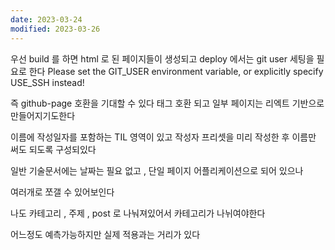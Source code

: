 ```yaml
---
date: 2023-03-24
modified: 2023-03-26
---
```

우선 build 를 하면 html 로 된 페이지들이 생성되고
deploy 에서는 git user 세팅을 필요로 한다
Please set the GIT_USER environment variable, or explicitly specify USE_SSH instead!

즉 github-page 호환을 기대할 수 있다
태그 호환 되고
일부 페이지는 리엑트 기반으로 만들어지기도한다

이름에 작성일자를 포함하는 TIL 영역이 있고 작성자 프리셋을 미리 작성한 후 이름만 써도 되도록 구성되있다

일반 기술문서에는 날짜는 필요 없고 ,
단일 페이지 어플리케이션으로 되어 있으나

여러개로 쪼갤 수 있어보인다

나도 카테고리 , 주제 , post 로 나눠져있어서
카테고리가 나뉘여야한다

어느정도 예측가능하지만 실제 적용과는 거리가 있다
